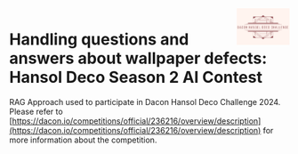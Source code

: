 

<div style="text-align: right">
  <img src="hansolrag/tests/files/image.png" alt="Logo" align="right" width="95" />
</div>

# Handling questions and answers about wallpaper defects: Hansol Deco Season 2 AI Contest

RAG Approach used to participate in Dacon Hansol Deco Challenge 2024. Please refer to [https://dacon.io/competitions/official/236216/overview/description](https://dacon.io/competitions/official/236216/overview/description) for more information about the competition.

